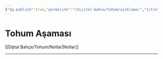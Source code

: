 ```yaml
---
{"dg-publish":true,"permalink":"/dijital-bahce/tohum/aciklama/","title":"Tohum","tags":["tohum"],"noteIcon":"","created":"2025-03-11T14:04:52.612+03:00","updated":"2025-03-11T14:24:23.195+03:00"}
---
```



# Tohum Aşaması

[[Dijital Bahçe/Tohum/Notlar\|Notlar]]



---
